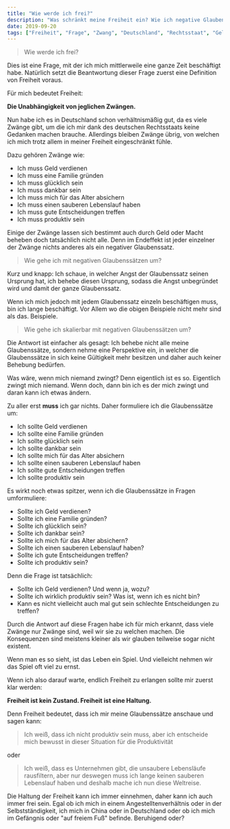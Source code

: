 ```yaml
---
title: "Wie werde ich frei?"
description: "Was schränkt meine Freiheit ein? Wie ich negative Glaubenssätze skalierbar überwinde"
date: 2019-09-20
tags: ["Freiheit", "Frage", "Zwang", "Deutschland", "Rechtsstaat", "Geld", "Familie", "Glück", "Dankbarkeit", "Altersabsicherung", "Lebenslauf", "Entscheidung", "Produktivität", "Angst", "Zustand", "Haltung", "Spiel", "China", "Gefängnis"]
---
```


> Wie werde ich frei?

Dies ist eine Frage, mit der ich mich mittlerweile eine ganze Zeit beschäftigt habe. Natürlich setzt die Beantwortung dieser Frage zuerst eine Definition von Freiheit voraus.

Für mich bedeutet Freiheit:

**Die Unabhängigkeit von jeglichen Zwängen.**

Nun habe ich es in Deutschland schon verhältnismäßig gut, da es viele Zwänge gibt, um die ich mir dank des deutschen Rechtsstaats keine Gedanken machen brauche. Allerdings bleiben Zwänge übrig, von welchen ich mich trotz allem in meiner Freiheit eingeschränkt fühle.

Dazu gehören Zwänge wie:

- Ich muss Geld verdienen
- Ich muss eine Familie gründen
- Ich muss glücklich sein
- Ich muss dankbar sein
- Ich muss mich für das Alter absichern
- Ich muss einen sauberen Lebenslauf haben
- Ich muss gute Entscheidungen treffen
- Ich muss produktiv sein

Einige der Zwänge lassen sich bestimmt auch durch Geld oder Macht beheben doch tatsächlich nicht alle. Denn im Endeffekt ist jeder einzelner der Zwänge nichts anderes als ein negativer Glaubenssatz.

> Wie gehe ich mit negativen Glaubenssätzen um? 

Kurz und knapp: Ich schaue, in welcher Angst der Glaubenssatz seinen Ursprung hat, ich behebe diesen Ursprung, sodass die Angst unbegründet wird und damit der ganze Glaubenssatz.

Wenn ich mich jedoch mit jedem Glaubenssatz einzeln beschäftigen muss, bin ich lange beschäftigt. Vor Allem wo die obigen Beispiele nicht mehr sind als das. Beispiele.

> Wie gehe ich skalierbar mit negativen Glaubenssätzen um?

Die Antwort ist einfacher als gesagt: Ich behebe nicht alle meine Glaubenssätze, sondern nehme eine Perspektive ein, in welcher die Glaubenssätze in sich keine Gültigkeit mehr besitzen und daher auch keiner Behebung bedürfen.

Was wäre, wenn mich niemand zwingt? Denn eigentlich ist es so. Eigentlich zwingt mich niemand. Wenn doch, dann bin ich es der mich zwingt und daran kann ich etwas ändern. 

Zu aller erst **muss** ich gar nichts. Daher formuliere ich die Glaubenssätze um:

- Ich sollte Geld verdienen
- Ich sollte eine Familie gründen
- Ich sollte glücklich sein
- Ich sollte dankbar sein
- Ich sollte mich für das Alter absichern
- Ich sollte einen sauberen Lebenslauf haben
- Ich sollte gute Entscheidungen treffen
- Ich sollte produktiv sein

Es wirkt noch etwas spitzer, wenn ich die Glaubenssätze in Fragen umformuliere:

- Sollte ich Geld verdienen?
- Sollte ich eine Familie gründen?
- Sollte ich glücklich sein?
- Sollte ich dankbar sein?
- Sollte ich mich für das Alter absichern?
- Sollte ich einen sauberen Lebenslauf haben?
- Sollte ich gute Entscheidungen treffen?
- Sollte ich produktiv sein?

Denn die Frage ist tatsächlich:

- Sollte ich Geld verdienen? Und wenn ja, wozu?
- Sollte ich wirklich produktiv sein? Was ist, wenn ich es nicht bin?
- Kann es nicht vielleicht auch mal gut sein schlechte Entscheidungen zu treffen?

Durch die Antwort auf diese Fragen habe ich für mich erkannt, dass viele Zwänge nur Zwänge sind, weil wir sie zu welchen machen. Die Konsequenzen sind meistens kleiner als wir glauben teilweise sogar nicht existent.

Wenn man es so sieht, ist das Leben ein Spiel. Und vielleicht nehmen wir das Spiel oft viel zu ernst.

Wenn ich also darauf warte, endlich Freiheit zu erlangen sollte mir zuerst klar werden:

**Freiheit ist kein Zustand. Freiheit ist eine Haltung.**

Denn Freiheit bedeutet, dass ich mir meine Glaubenssätze anschaue und sagen kann:

> Ich weiß, dass ich nicht produktiv sein muss, aber ich entscheide mich bewusst in dieser Situation für die Produktivität

oder

> Ich weiß, dass es Unternehmen gibt, die unsaubere Lebensläufe rausfiltern, aber nur deswegen muss ich lange keinen sauberen Lebenslauf haben und deshalb mache ich nun diese Weltreise.

Die Haltung der Freiheit kann ich immer einnehmen, daher kann ich auch immer frei sein. Egal ob ich mich in einem Angestelltenverhältnis oder in der Selbstständigkeit, ich mich in China oder in Deutschland oder ob ich mich im Gefängnis oder "auf freiem Fuß" befinde. Beruhigend oder?
